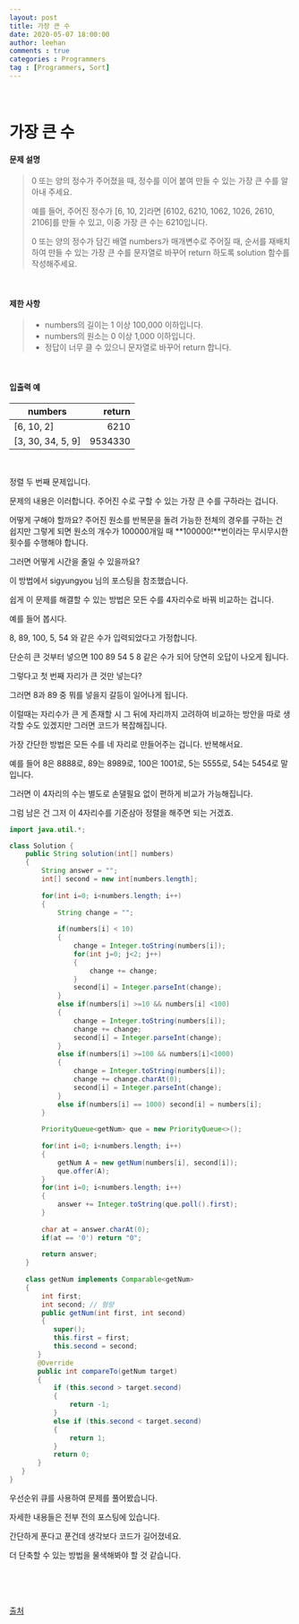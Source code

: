 ```yaml
---
layout: post
title: 가장 큰 수
date: 2020-05-07 18:00:00
author: leehan
comments : true
categories : Programmers
tag : [Programmers, Sort]
---
```




<br/>

# 가장 큰 수

#### 문제 설명

> 0 또는 양의 정수가 주어졌을 때, 정수를 이어 붙여 만들 수 있는 가장 큰 수를 알아내 주세요.
>
> 예를 들어, 주어진 정수가 [6, 10, 2]라면 [6102, 6210, 1062, 1026, 2610, 2106]를 만들 수 있고, 이중 가장 큰 수는 6210입니다.
>
> 0 또는 양의 정수가 담긴 배열 numbers가 매개변수로 주어질 때, 순서를 재배치하여 만들 수 있는 가장 큰 수를 문자열로 바꾸어 return 하도록 solution 함수를 작성해주세요.

<br/>

#### 제한 사항

> - numbers의 길이는 1 이상 100,000 이하입니다.
> - numbers의 원소는 0 이상 1,000 이하입니다.
> - 정답이 너무 클 수 있으니 문자열로 바꾸어 return 합니다.

<br/>

#### 입출력 예

| numbers           |  return |
| ----------------- | ------: |
| [6, 10, 2]        |    6210 |
| [3, 30, 34, 5, 9] | 9534330 |

<br/>

정렬 두 번째 문제입니다.

문제의 내용은 이러합니다. 주어진 수로 구할 수 있는 가장 큰 수를 구하라는 겁니다.

어떻게 구해야 할까요? 주어진 원소를 반복문을 돌려 가능한 전체의 경우를 구하는 건 쉽지만 그렇게 되면 원소의 개수가 100000개일 때 **100000!**번이라는 무시무시한 횟수를 수행해야 합니다.

그러면 어떻게 시간을 줄일 수 있을까요?

이 방법에서 sigyungyou 님의 포스팅을 참조했습니다.

쉽게 이 문제를 해결할 수 있는 방법은 모든 수를 4자리수로 바꿔 비교하는 겁니다.

예를 들어 봅시다.

8, 89, 100, 5, 54 와 같은 수가 입력되었다고 가정합니다.

단순히 큰 것부터 넣으면 100 89 54 5 8 같은 수가 되어 당연히 오답이 나오게 됩니다.

그렇다고 첫 번째 자리가 큰 것만 넣는다?

그러면 8과 89 중 뭐를 넣을지 갈등이 일어나게 됩니다.

이럴때는 자리수가 큰 게 존재할 시 그 뒤에 자리까지 고려하여 비교하는 방안을 따로 생각할 수도 있겠지만 그러면 코드가 복잡해집니다.

가장 간단한 방법은 모든 수를 네 자리로 만들어주는 겁니다. 반복해서요.

예를 들어 8은 8888로, 89는 8989로, 100은 1001로, 5는 5555로, 54는 5454로 말입니다.

그러면 이 4자리의 수는 별도로 손댈필요 없이 편하게 비교가 가능해집니다.

그럼 남은 건 그저 이 4자리수를 기준삼아 정렬을 해주면 되는 거겠죠.

```java
import java.util.*;

class Solution {
    public String solution(int[] numbers) 
    {
        String answer = "";
        int[] second = new int[numbers.length];
        
        for(int i=0; i<numbers.length; i++)
        {
            String change = "";
            
            if(numbers[i] < 10)
            {
                change = Integer.toString(numbers[i]);
                for(int j=0; j<2; j++)
                {
                    change += change;
                }
                second[i] = Integer.parseInt(change);
            }
            else if(numbers[i] >=10 && numbers[i] <100)
            {
                change = Integer.toString(numbers[i]);
                change += change;
                second[i] = Integer.parseInt(change);
            }
            else if(numbers[i] >=100 && numbers[i]<1000)
            {
                change = Integer.toString(numbers[i]);
                change += change.charAt(0);
                second[i] = Integer.parseInt(change);
            }
            else if(numbers[i] == 1000) second[i] = numbers[i];
        }
        
        PriorityQueue<getNum> que = new PriorityQueue<>();
        
        for(int i=0; i<numbers.length; i++)
        {
            getNum A = new getNum(numbers[i], second[i]);
            que.offer(A);
        }
        for(int i=0; i<numbers.length; i++)
        {
            answer += Integer.toString(que.poll().first);
        }
        
        char at = answer.charAt(0);
        if(at == '0') return "0";
        
        return answer;
    }
    
    class getNum implements Comparable<getNum> 
    {
        int first;
        int second; // 형량
        public getNum(int first, int second) 
        {
           super();
           this.first = first;
           this.second = second;
       }
       @Override
       public int compareTo(getNum target) 
       {
           if (this.second > target.second) 
           {
               return -1;
           } 
           else if (this.second < target.second) 
           {
               return 1;
           }
           return 0;
       }
   }
}
```

우선순위 큐를 사용하여 문제를 풀어봤습니다.

자세한 내용들은 전부 전의 포스팅에 있습니다.

간단하게 푼다고 푼건데 생각보다 코드가 길어졌네요.

더 단축할 수 있는 방법을 물색해봐야 할 것 같습니다.

<br/>

<br/>

<br/>





[출처]([https://sihyungyou.github.io/programmers-%EA%B0%80%EC%9E%A5%ED%81%B0%EC%88%98/](https://sihyungyou.github.io/programmers-가장큰수/)) 